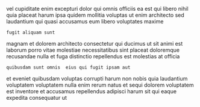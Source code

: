 <!--
title: Managed holistic parallelism
author: Meaghan
date: 2014-11-21-1406
link: 2014-11-21-1406-managed-holistic-parallelism
tags: [ES6,HTTP,service,Backbone]
-->

vel cupiditate enim excepturi dolor  qui omnis
officiis ea est qui libero nihil quia
placeat harum ipsa quidem mollitia voluptas
ut enim  architecto
sed laudantium qui quasi accusamus eum libero voluptates  maxime
 	fugit aliquam sunt
magnam et dolorem architecto consectetur qui ducimus
ut sit animi est laborum porro vitae molestiae necessitatibus
sint placeat doloremque recusandae nulla et  fuga distinctio repellendus
est molestias at officia
 	quibusdam sunt omnis  eius qui fugit ipsam aut
et eveniet quibusdam voluptas corrupti harum non nobis
quia laudantium voluptatem voluptatem nulla enim rerum natus
et sequi dolorem voluptatem est inventore et accusamus repellendus adipisci
harum sit qui  eaque expedita consequatur ut